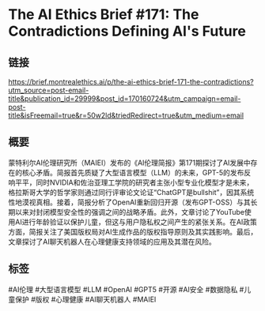 # The AI Ethics Brief #171: The Contradictions Defining AI's Future

## 链接
https://brief.montrealethics.ai/p/the-ai-ethics-brief-171-the-contradictions?utm_source=post-email-title&publication_id=29999&post_id=170160724&utm_campaign=email-post-title&isFreemail=true&r=50w2ld&triedRedirect=true&utm_medium=email

## 概要
蒙特利尔AI伦理研究所（MAIEI）发布的《AI伦理简报》第171期探讨了AI发展中存在的核心矛盾。简报首先质疑了大型语言模型（LLM）的未来，GPT-5的发布反响平平，同时NVIDIA和佐治亚理工学院的研究者主张小型专业化模型才是未来，格拉斯哥大学的哲学家则通过同行评审论文论证“ChatGPT是bullshit”，因其系统性地漠视真相。接着，简报分析了OpenAI重新回归开源（发布GPT-OSS）与其长期以来对封闭模型安全性的强调之间的战略矛盾。此外，文章讨论了YouTube使用AI进行年龄验证以保护儿童，但这与用户隐私权之间产生的紧张关系。在AI政策方面，简报关注了美国版权局对AI生成作品的版权指导原则及其实践影响。最后，文章探讨了AI聊天机器人在心理健康支持领域的应用及其潜在风险。

## 标签
#AI伦理 #大型语言模型 #LLM #OpenAI #GPT5 #开源 #AI安全 #数据隐私 #儿童保护 #版权 #心理健康 #AI聊天机器人 #MAIEI